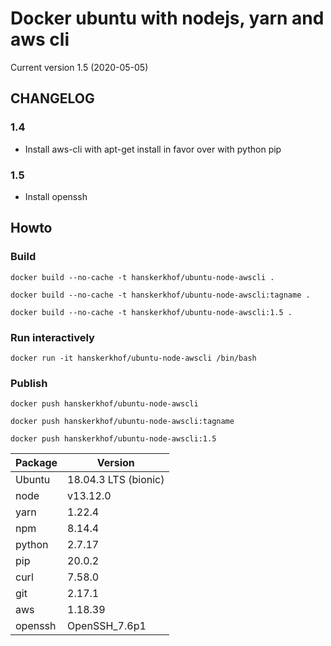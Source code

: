 # Docker ubuntu with nodejs, yarn and aws cli

Current version 1.5 (2020-05-05)

## CHANGELOG
### 1.4
- Install aws-cli with apt-get install in favor over with python pip 

### 1.5
- Install openssh

## Howto

### Build
    docker build --no-cache -t hanskerkhof/ubuntu-node-awscli .

    docker build --no-cache -t hanskerkhof/ubuntu-node-awscli:tagname .

    docker build --no-cache -t hanskerkhof/ubuntu-node-awscli:1.5 .

### Run interactively
    docker run -it hanskerkhof/ubuntu-node-awscli /bin/bash

### Publish
    docker push hanskerkhof/ubuntu-node-awscli

    docker push hanskerkhof/ubuntu-node-awscli:tagname

    docker push hanskerkhof/ubuntu-node-awscli:1.5

| Package     | Version                    |
| ------------|----------------------------|
| Ubuntu      | 18.04.3 LTS (bionic)       |
| node        | v13.12.0                   |
| yarn        | 1.22.4                     |
| npm         | 8.14.4                     |
| python      | 2.7.17                     |
| pip         | 20.0.2                     |
| curl        | 7.58.0                     |
| git         | 2.17.1                     |
| aws         | 1.18.39                    |
| openssh     | OpenSSH_7.6p1              |
